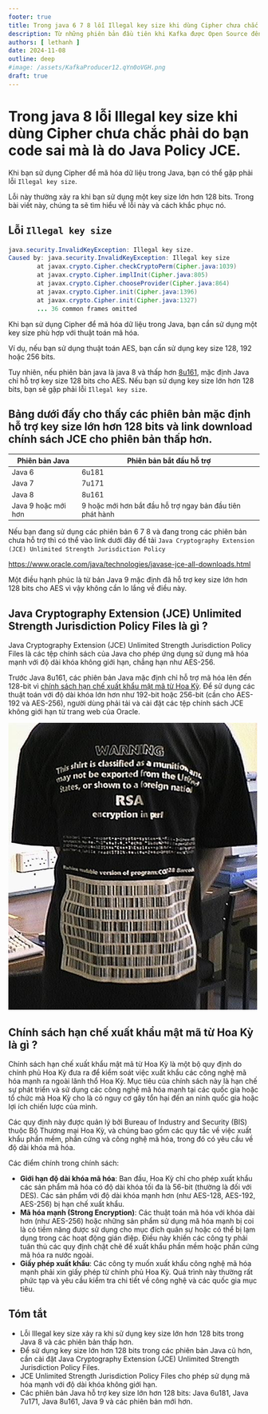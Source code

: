 ```yaml
---
footer: true
title: Trong java 6 7 8 lỗi Illegal key size khi dùng Cipher chưa chắc phải do bạn code sai mà là do Java Policy JCE.
description: Từ những phiên bản đầu tiên khi Kafka được Open Source đến phiên bản 2.3.1, mặc định Kafka producer khi gửi các Record có key là null sẽ thực hiện Round Robin Partition
authors: [ lethanh ]
date: 2024-11-08
outline: deep
#image: /assets/KafkaProducer12.qYn0oVGH.png
draft: true
---
```


# Trong java 8 lỗi Illegal key size khi dùng Cipher chưa chắc phải do bạn code sai mà là do Java Policy JCE.

Khi bạn sử dụng Cipher để mã hóa dữ liệu trong Java, bạn có thể gặp phải lỗi `Illegal key size`. 

Lỗi này thường xảy ra khi bạn sử dụng một key size lớn hơn 128 bits. Trong bài viết này, chúng ta sẽ tìm hiểu về lỗi này và cách khắc phục nó.

## Lỗi `Illegal key size`

```java
java.security.InvalidKeyException: Illegal key size.
Caused by: java.security.InvalidKeyException: Illegal key size
        at javax.crypto.Cipher.checkCryptoPerm(Cipher.java:1039)
        at javax.crypto.Cipher.implInit(Cipher.java:805)
        at javax.crypto.Cipher.chooseProvider(Cipher.java:864)
        at javax.crypto.Cipher.init(Cipher.java:1396)
        at javax.crypto.Cipher.init(Cipher.java:1327)
        ... 36 common frames omitted 
```

Khi bạn sử dụng Cipher để mã hóa dữ liệu trong Java, bạn cần sử dụng một key size phù hợp với thuật toán mã hóa.

Ví dụ, nếu bạn sử dụng thuật toán AES, bạn cần sử dụng key size 128, 192 hoặc 256 bits.

Tuy nhiên, nếu phiên bản java là java 8 và thấp hơn [8u161](https://www.oracle.com/java/technologies/javase/8u161-relnotes.html), mặc định Java chỉ hỗ trợ key size 128 bits cho AES. Nếu bạn sử dụng key size lớn hơn 128 bits, bạn sẽ gặp phải lỗi `Illegal key size`.

## Bảng dưới đấy cho thấy các phiên bản mặc định hỗ trợ key size lớn hơn 128 bits và link download chính sách JCE cho phiên bản thấp hơn.

| Phiên bản Java      | Phiên bản bắt đầu hỗ trợ                                  |
|---------------------|-----------------------------------------------------------|
| Java 6              | 6u181                                                     |
| Java 7              | 7u171                                                     |
| Java 8              | 8u161                                                     |
| Java 9 hoặc mới hơn | 9 hoặc mới hơn bắt đầu hỗ trợ ngay bản đầu tiên phát hành |

Nếu bạn đang sử dụng các phiên bản 6 7 8 và đang trong các phiên bản chưa hỗ trợ thì có thể vào link dưới đây để tải `Java Cryptography Extension (JCE) Unlimited Strength Jurisdiction Policy`

https://www.oracle.com/java/technologies/javase-jce-all-downloads.html

Một điều hạnh phúc là từ bản Java 9 mặc định đã hỗ trợ key size lớn hơn 128 bits cho AES vì vậy không cần lo lắng về điều này.

## Java Cryptography Extension (JCE) Unlimited Strength Jurisdiction Policy Files là gì ?
Java Cryptography Extension (JCE) Unlimited Strength Jurisdiction Policy Files là các tệp chính sách của Java cho phép ứng dụng sử dụng mã hóa mạnh với độ dài khóa không giới hạn, chẳng hạn như AES-256.

Trước Java 8u161, các phiên bản Java mặc định chỉ hỗ trợ mã hóa lên đến 128-bit vì [chính sách hạn chế xuất khẩu mật mã từ Hoa Kỳ](https://en.wikipedia.org/wiki/Export_of_cryptography_from_the_United_States#Current_status). Để sử dụng các thuật toán với độ dài khóa lớn hơn như 192-bit hoặc 256-bit (cần cho AES-192 và AES-256), người dùng phải tải và cài đặt các tệp chính sách JCE không giới hạn từ trang web của Oracle.

![](images/2024-11-08-trong-java-6-7-8-loi-Illegal-key-size-khi-dung-Cipher-chua-chac-phai-do-ban-code-sai/image.jpg)


## Chính sách hạn chế xuất khẩu mật mã từ Hoa Kỳ là gì ?
Chính sách hạn chế xuất khẩu mật mã từ Hoa Kỳ là một bộ quy định do chính phủ Hoa Kỳ  đưa ra để kiểm soát việc xuất khẩu các công nghệ mã hóa mạnh ra ngoài lãnh thổ Hoa Kỳ. Mục tiêu của chính sách này là hạn chế sự phát triển và sử dụng các công nghệ mã hóa mạnh tại các quốc gia hoặc tổ chức mà Hoa Kỳ cho là có nguy cơ gây tổn hại đến an ninh quốc gia hoặc lợi ích chiến lược của mình.

Các quy định này được quản lý bởi Bureau of Industry and Security (BIS) thuộc Bộ Thương mại Hoa Kỳ, và chúng bao gồm các quy tắc về việc xuất khẩu phần mềm, phần cứng và công nghệ mã hóa, trong đó có yêu cầu về độ dài khóa mã hóa.

Các điểm chính trong chính sách:
- **Giới hạn độ dài khóa mã hóa**: Ban đầu, Hoa Kỳ chỉ cho phép xuất khẩu các sản phẩm mã hóa có độ dài khóa tối đa là 56-bit (thường là đối với DES). Các sản phẩm với độ dài khóa mạnh hơn (như AES-128, AES-192, AES-256) bị hạn chế xuất khẩu.
- **Mã hóa mạnh (Strong Encryption)**: Các thuật toán mã hóa với khóa dài hơn (như AES-256) hoặc những sản phẩm sử dụng mã hóa mạnh bị coi là có tiềm năng được sử dụng cho mục đích quân sự hoặc có thể bị lạm dụng trong các hoạt động gián điệp. Điều này khiến các công ty phải tuân thủ các quy định chặt chẽ để xuất khẩu phần mềm hoặc phần cứng mã hóa ra nước ngoài.
- **Giấy phép xuất khẩu**: Các công ty muốn xuất khẩu công nghệ mã hóa mạnh phải xin giấy phép từ chính phủ Hoa Kỳ. Quá trình này thường rất phức tạp và yêu cầu kiểm tra chi tiết về công nghệ và các quốc gia mục tiêu.

## Tóm tắt
- Lỗi Illegal key size xảy ra khi sử dụng key size lớn hơn 128 bits trong Java 8 và các phiên bản thấp hơn.
- Để sử dụng key size lớn hơn 128 bits trong các phiên bản Java cũ hơn, cần cài đặt Java Cryptography Extension (JCE) Unlimited Strength Jurisdiction Policy Files.
- JCE Unlimited Strength Jurisdiction Policy Files cho phép sử dụng mã hóa mạnh với độ dài khóa không giới hạn.
- Các phiên bản Java hỗ trợ key size lớn hơn 128 bits: Java 6u181, Java 7u171, Java 8u161, Java 9 và các phiên bản mới hơn.

